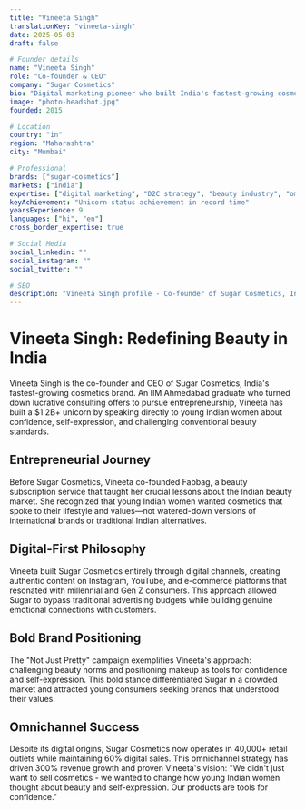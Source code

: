 ```yaml
---
title: "Vineeta Singh"
translationKey: "vineeta-singh"
date: 2025-05-03
draft: false

# Founder details
name: "Vineeta Singh"
role: "Co-founder & CEO"
company: "Sugar Cosmetics"
bio: "Digital marketing pioneer who built India's fastest-growing cosmetics brand through millennial-focused bold campaigns."
image: "photo-headshot.jpg"
founded: 2015

# Location
country: "in"
region: "Maharashtra"
city: "Mumbai"

# Professional
brands: ["sugar-cosmetics"]
markets: ["india"]
expertise: ["digital marketing", "D2C strategy", "beauty industry", "omnichannel retail"]
keyAchievement: "Unicorn status achievement in record time"
yearsExperience: 9
languages: ["hi", "en"]
cross_border_expertise: true

# Social Media
social_linkedin: ""
social_instagram: ""
social_twitter: ""

# SEO
description: "Vineeta Singh profile - Co-founder of Sugar Cosmetics, India's fastest-growing beauty brand achieving unicorn status."
---
```


# Vineeta Singh: Redefining Beauty in India

Vineeta Singh is the co-founder and CEO of Sugar Cosmetics, India's fastest-growing cosmetics brand. An IIM Ahmedabad graduate who turned down lucrative consulting offers to pursue entrepreneurship, Vineeta has built a $1.2B+ unicorn by speaking directly to young Indian women about confidence, self-expression, and challenging conventional beauty standards.

## Entrepreneurial Journey

Before Sugar Cosmetics, Vineeta co-founded Fabbag, a beauty subscription service that taught her crucial lessons about the Indian beauty market. She recognized that young Indian women wanted cosmetics that spoke to their lifestyle and values—not watered-down versions of international brands or traditional Indian alternatives.

## Digital-First Philosophy

Vineeta built Sugar Cosmetics entirely through digital channels, creating authentic content on Instagram, YouTube, and e-commerce platforms that resonated with millennial and Gen Z consumers. This approach allowed Sugar to bypass traditional advertising budgets while building genuine emotional connections with customers.

## Bold Brand Positioning

The "Not Just Pretty" campaign exemplifies Vineeta's approach: challenging beauty norms and positioning makeup as tools for confidence and self-expression. This bold stance differentiated Sugar in a crowded market and attracted young consumers seeking brands that understood their values.

## Omnichannel Success

Despite its digital origins, Sugar Cosmetics now operates in 40,000+ retail outlets while maintaining 60% digital sales. This omnichannel strategy has driven 300% revenue growth and proven Vineeta's vision: "We didn't just want to sell cosmetics - we wanted to change how young Indian women thought about beauty and self-expression. Our products are tools for confidence."
